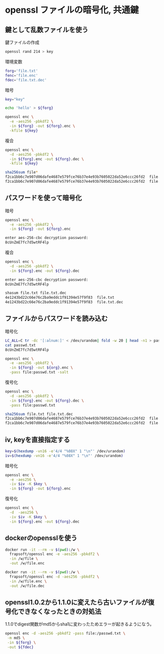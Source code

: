 # openssl ファイルの暗号化, 共通鍵

## 鍵として乱数ファイルを使う

鍵ファイルの作成

```bash
openssl rand 214 > key 
```

環境変数

```bash
forg='file.txt'
fenc='file.enc'
fdec='file.txt.dec'
```

暗号

```bash
key="key"
```

```bash
echo 'hello' > ${forg} 

openssl enc \
  -e -aes256 -pbkdf2 \
  -in ${forg} -out ${forg}.enc \
  -kfile ${key}
```

複合

```bash
openssl enc \
  -d -aes256 -pbkdf2 \
  -in ${forg}.enc -out ${forg}.dec \
  -kfile ${key}

sha256sum file*   
f2ca1bb6c7e907d06dafe4687e579fce76b37e4e93b7605022da52e6ccc26fd2  file.txt
f2ca1bb6c7e907d06dafe4687e579fce76b37e4e93b7605022da52e6ccc26fd2  file.txt.dec
```


## パスワードを使って暗号化

暗号

```bash
openssl enc \
  -e -aes256 -pbkdf2 \
  -in ${forg} -out ${forg}.enc

enter aes-256-cbc decryption password:
8cUnZmE7fc7d5wtRF4lp
```

複合

```bash
openssl enc \
  -d -aes256 -pbkdf2 \
  -in ${forg}.enc -out ${forg}.dec

enter aes-256-cbc decryption password:
8cUnZmE7fc7d5wtRF4lp

shasum file.txt file.txt.dec 
4e1243bd22c66e76c2ba9eddc1f91394e57f9f83  file.txt
4e1243bd22c66e76c2ba9eddc1f91394e57f9f83  file.txt.dec
```

## ファイルからパスワードを読み込む

暗号化

```bash
LC_ALL=C tr -dc '[:alnum:]' < /dev/urandom| fold -w 20 | head -n1 > passwd.txt
cat passwd.txt 
8cUnZmE7fc7d5wtRF4lp

openssl enc \
  -e -aes256 -pbkdf2 \
  -in ${forg} -out ${org}.enc \
  -pass file:passwd.txt -salt 
```

復号化

```bash
openssl enc \
  -d -aes256 -pbkdf2 \
  -in ${forg}.enc -out ${forg}.dec \
  -pass file:passwd.txt 

sha256sum file.txt file.txt.dec 
f2ca1bb6c7e907d06dafe4687e579fce76b37e4e93b7605022da52e6ccc26fd2  file.txt
f2ca1bb6c7e907d06dafe4687e579fce76b37e4e93b7605022da52e6ccc26fd2  file.txt.dec
```

## iv, keyを直接指定する

```bash
key=$(hexdump -vn16 -e'4/4 "%08X" 1 "\n"' /dev/urandom)
iv=$(hexdump -vn16 -e'4/4 "%08X" 1 "\n"' /dev/urandom)
```

暗号化

```bash
openssl enc \
  -e -aes256 \
  -iv $iv -K $key \
  -in ${forg} -out ${forg}.enc
```

復号化

```bash
openssl enc \
  -d  -aes256 \
  -iv $iv -K $key \
  -in ${forg}.enc -out ${forg}.dec 
```

## dockerのopensslを使う

```bash
docker run -it --rm -v $(pwd):/w \
  frapsoft/openssl enc -e -aes256 -pbkdf2 \
  -in /w/file \
  -out /w/file.enc

docker run -it --rm -v $(pwd):/w \
  frapsoft/openssl enc -d -aes256 -pbkdf2 \
  -in /w/file.enc \
  -out /w/file.dec
```

## openssl1.0.2から1.1.0に変えたら古いファイルが復号化できなくなったときの対処法

1.1.0でdigest関数がmd5からsha1に変わったためエラーが起きるようになう。

```bash
openssl enc -d -aes256 -pbkdf2 -pass file:/passwd.txt \
 -m md5 \
 -in ${forg} \
 -out ${fdec} 
```

